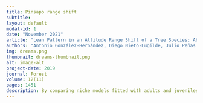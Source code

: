 ```yaml
---
title: Pinsapo range shift
subtitle: 
layout: default
modal-id: 1
date: "November 2021"
article: "Lean Pattern in an Altitude Range Shift of a Tree Species: Abies pinsapo Boiss."
authors: "Antonio González-Hernández, Diego Nieto-Lugilde, Julio Peñas de Giles, and Francisca Alba-Sánchez" 
img: dreams.png
thumbnail: dreams-thumbnail.png
alt: image-alt
project-date: 2019
journal: Forest
volume: 12(11)
pages: 1451 
description: By comparing niche models fitted with adults and juveniles of Abies pinsapo, we have been able to identify an altitudinal shift in their distribution. This shift is not synchronous in the upper and lower range limits, leading to a lean pattern that, if continued in the future, might cause a strong range contration.
---
```

